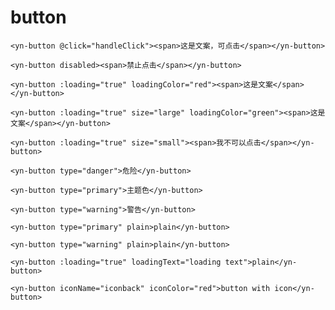 # button

<demo-button demo="1"></demo-button>
```vue
<yn-button @click="handleClick"><span>这是文案，可点击</span></yn-button>
```
<demo-button demo="2"></demo-button>
```vue
<yn-button disabled><span>禁止点击</span></yn-button>
```
<demo-button demo="3"></demo-button>
```vue
<yn-button :loading="true" loadingColor="red"><span>这是文案</span></yn-button>
```
<demo-button demo="4"></demo-button>
```vue
<yn-button :loading="true" size="large" loadingColor="green"><span>这是文案</span></yn-button>
```
<demo-button demo="5"></demo-button>
```vue
<yn-button :loading="true" size="small"><span>我不可以点击</span></yn-button>
```
<demo-button demo="6"></demo-button>
```vue
<yn-button type="danger">危险</yn-button>
```
<demo-button demo="7"></demo-button>
```vue
<yn-button type="primary">主题色</yn-button>
```
<demo-button demo="8"></demo-button>
```vue
<yn-button type="warning">警告</yn-button>
```
<demo-button demo="9"></demo-button>
```vue
<yn-button type="primary" plain>plain</yn-button>
```
<demo-button demo="10"></demo-button>
```vue
<yn-button type="warning" plain>plain</yn-button>
```
<demo-button demo="11"></demo-button>
```vue
<yn-button :loading="true" loadingText="loading text">plain</yn-button>
```
<demo-button demo="12"></demo-button>
```vue
<yn-button iconName="iconback" iconColor="red">button with icon</yn-button>
```